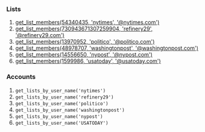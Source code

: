 ### Lists

1. [get_list_members(54340435, 'nytimes', '@nytimes.com')](https://twitter.com/nytimes/lists/nyt-journalists/members)
2. [get_list_members(730943671307259904, 'refinery29', '@refinery29.com')](https://twitter.com/Refinery29/lists/r29ers/members)
3. [get_list_members(13970952, 'politico', '@politico.com')](https://twitter.com/politico/lists/team-politico/members)
4. [get_list_members(48978707, 'washingtonpost', '@washingtonpost.com')](https://twitter.com/washingtonpost/lists/washington-post-people/members)
5. [get_list_members(14556650, 'nypost', '@nypost.com')](https://twitter.com/nypost/lists/staff/members)
6. [get_list_members(1599986, 'usatoday', '@usatoday.com')](https://twitter.com/USATODAY/lists/usa-today-staff/members)

### Accounts

1. `get_lists_by_user_name('nytimes')`
2. `get_lists_by_user_name('refinery29')`
3. `get_lists_by_user_name('politico')`
4. `get_lists_by_user_name('washingtonpost')`
5. `get_lists_by_user_name('nypost')`
6. `get_lists_by_user_name('USATODAY')`

